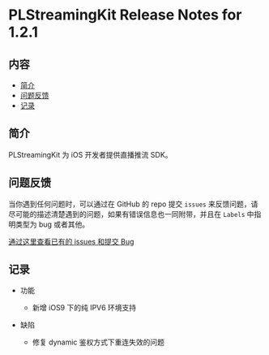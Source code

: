 # PLStreamingKit Release Notes for 1.2.1

## 内容

- [简介](#简介)
- [问题反馈](#问题反馈)
- [记录](#记录)

## 简介

PLStreamingKit 为 iOS 开发者提供直播推流 SDK。

## 问题反馈

当你遇到任何问题时，可以通过在 GitHub 的 repo 提交 ```issues``` 来反馈问题，请尽可能的描述清楚遇到的问题，如果有错误信息也一同附带，并且在 ```Labels``` 中指明类型为 bug 或者其他。

[通过这里查看已有的 issues 和提交 Bug](https://github.com/pili-engineering/PLStreamingKit/issues)

## 记录

- 功能
  - 新增 iOS9 下的纯 IPV6 环境支持

- 缺陷
  - 修复 dynamic 鉴权方式下重连失效的问题
